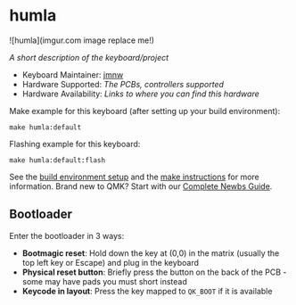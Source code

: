 # humla

![humla](imgur.com image replace me!)

*A short description of the keyboard/project*

* Keyboard Maintainer: [jmnw](https://github.com/jimmerricks)
* Hardware Supported: *The PCBs, controllers supported*
* Hardware Availability: *Links to where you can find this hardware*

Make example for this keyboard (after setting up your build environment):

    make humla:default

Flashing example for this keyboard:

    make humla:default:flash

See the [build environment setup](https://docs.qmk.fm/#/getting_started_build_tools) and the [make instructions](https://docs.qmk.fm/#/getting_started_make_guide) for more information. Brand new to QMK? Start with our [Complete Newbs Guide](https://docs.qmk.fm/#/newbs).

## Bootloader

Enter the bootloader in 3 ways:

* **Bootmagic reset**: Hold down the key at (0,0) in the matrix (usually the top left key or Escape) and plug in the keyboard
* **Physical reset button**: Briefly press the button on the back of the PCB - some may have pads you must short instead
* **Keycode in layout**: Press the key mapped to `QK_BOOT` if it is available
